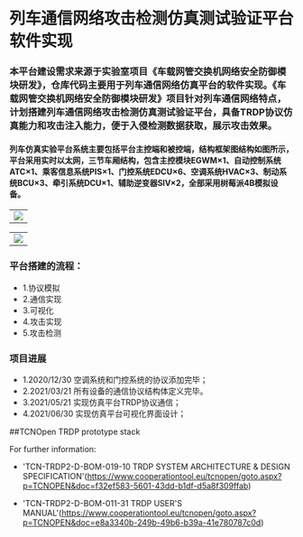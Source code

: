 # 列车通信网络攻击检测仿真测试验证平台软件实现
### 本平台建设需求来源于实验室项目《车载网管交换机网络安全防御模块研发》，仓库代码主要用于列车通信网络仿真平台的软件实现。《车载网管交换机网络安全防御模块研发》项目针对列车通信网络特点，计划搭建列车通信网络攻击检测仿真测试验证平台，具备TRDP协议仿真能力和攻击注入能力，便于入侵检测数据获取，展示攻击效果。
#### 列车仿真实验平台系统主要包括平台主控端和被控端，结构框架图结构如图所示，平台采用实时以太网，三节车厢结构，包含主控模块EGWM×1、自动控制系统ATC×1、乘客信息系统PIS×1、门控系统EDCU×6、空调系统HVAC×3、制动系统BCU×3、牵引系统DCU×1、辅助逆变器SIV×2，全部采用树莓派4B模拟设备。


<table>
    <tr>
        <td ><center><img src="https://github.com/wanghaoyang949/notebook-cs/blob/master/images/4.%E8%BD%A6%E8%BD%BD%E7%BD%91%E7%AE%A1%E4%BA%A4%E6%8D%A2%E6%9C%BA/%E4%BB%BF%E7%9C%9F%E5%B9%B3%E5%8F%B0%E7%BB%93%E6%9E%84%E6%A1%86%E5%9B%BE.png"></center></td>
    </tr>
</table>
<table>
    <tr>
        <td ><center><img src="https://github.com/wanghaoyang949/notebook-cs/blob/master/images/4.%E8%BD%A6%E8%BD%BD%E7%BD%91%E7%AE%A1%E4%BA%A4%E6%8D%A2%E6%9C%BA/%E4%BB%BF%E7%9C%9F%E5%B9%B3%E5%8F%B0%E5%AE%9E%E4%BD%93%E7%BB%93%E6%9E%84.png"></center></td>
    </tr>
</table>


### 平台搭建的流程：
* 1.协议模拟
* 2.通信实现
* 3.可视化
* 4.攻击实现
* 5.攻击检测


### 项目进展
* 1.2020/12/30 空调系统和门控系统的协议添加完毕；
* 2.2021/03/21 所有设备的通信协议结构体定义完毕。
* 3.2021/05/21 实现仿真平台TRDP协议通信；
* 4.2021/06/30 实现仿真平台可视化界面设计；


##TCNOpen TRDP prototype stack

For further information:

* 'TCN-TRDP2-D-BOM-019-10 TRDP SYSTEM ARCHITECTURE & DESIGN SPECIFICATION'(https://www.cooperationtool.eu/tcnopen/goto.aspx?p=TCNOPEN&doc=f32ef583-5601-43dd-b1df-d5a8f309ffab)

* 'TCN-TRDP2-D-BOM-011-31 TRDP USER'S MANUAL'(https://www.cooperationtool.eu/tcnopen/goto.aspx?p=TCNOPEN&doc=e8a3340b-249b-49b6-b39a-41e780787c0d)


